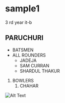 # sample1 
3 rd year it-b 

## <H2>PARUCHURI

* BATSMEN 
* ALL ROUNDERS 
   * JADEJA 
   * SAM CURRAN 
   * SHARDUL THAKUR 

1. BOWLERS 
   1. CHAHAR 

 
![Alt Text](https://encrypted-tbn0.gstatic.com/images?q=tbn:ANd9GcSKekEFEVqLms4JhUu0Zqm8es1Sj9yJ5vnVLw&usqp=CAU)
